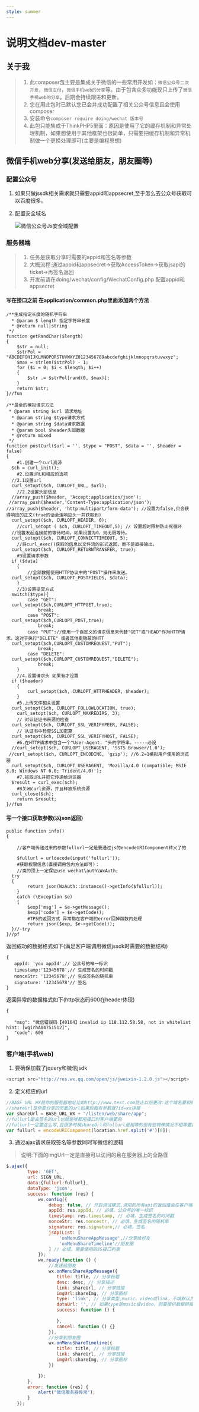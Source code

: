 ```yaml
---
style: summer
---
```

# 说明文档dev-master
## 关于我
> 1. 此composer包主要是集成关于微信的一些常用开发如：`微信公众号二次开发`，`微信支付`，`微信手机web的分享`等。由于包含众多功能现只上传了`微信手机web的分享`。后期会持续跟进和更新。
> 2. 您在用此包时已默认您已会并成功配置了相关公众号信息且会使用composer
> 3. 安装命令`composer require doing/wechat 版本号`
> 4. 此包只能集成于ThinkPHP5里面：原因是使用了它的缓存机制和异常处理机制，如果想使用于其他框架也很简单，只需要把缓存机制和异常机制做一个更换处理即可(主要是编程思想)

## 微信手机web分享(发送给朋友，朋友圈等)
### 配置公众号
1. 如果只做jssdk相关需求就只需要appid和appsecret,至于怎么去公众号获取可以百度很多。
2. 配置安全域名

   ![微信公众号Js安全域配置](https://s1.ax1x.com/2018/03/28/9XGFXR.png)
### 服务器端
> 1. 任务是获取分享时需要的appid和签名等参数
> 2. 大概流程:通过appid和appsecret->获取AccessToken->获取jsapi的ticket->再签名返回
> 3. 开发前请在doing/wechat/config/WechatConfig.php 配置appid和appsecret

#### 写在接口之前 在application/common.php里面添加两个方法
```
/**生成指定长度的随机字符串
  * @param $ length 指定字符串长度
  * @return null|string
 */ 
function getRandChar($length)
{
    $str = null;
    $strPol = "ABCDEFGHIJKLMNOPQRSTUVWXYZ0123456789abcdefghijklmnopqrstuvwxyz";
    $max = strlen($strPol) - 1;
    for ($i = 0; $i < $length; $i++)
    {
        $str .= $strPol[rand(0, $max)];
    }
    return $str;
}//fun

/**最全的模拟请求方法
 * @param string $url 请求地址
  * @param string $type请求方式
  * @param string $data请求数据
  * @param bool $header头部数据
  * @return mixed
 */ 
function postCurl($url = '', $type = "POST", $data = '', $header = false)
{
    #1.创建一个curl资源
  $ch = curl_init();
    #2.设置URL和相应的选项
  //2.1设置url
  curl_setopt($ch, CURLOPT_URL, $url);
    //2.2设置头部信息
  //array_push($header, 'Accept:application/json');
 //array_push($header,'Content-Type:application/json'); //array_push($header, 'http:multipart/form-data'); //设置为false,只会获得响应的正文(true的话会连响应头一并获取到)
  curl_setopt($ch, CURLOPT_HEADER, 0);
    //curl_setopt ( $ch, CURLOPT_TIMEOUT,5); // 设置超时限制防止死循环
  //设置发起连接前的等待时间，如果设置为0，则无限等待。
  curl_setopt($ch, CURLOPT_CONNECTTIMEOUT, 5);
    //将curl_exec()获取的信息以文件流的形式返回，而不是直接输出。
  curl_setopt($ch, CURLOPT_RETURNTRANSFER, true);
    #3设置请求参数
  if ($data)
    {
        //全部数据使用HTTP协议中的"POST"操作来发送。
  curl_setopt($ch, CURLOPT_POSTFIELDS, $data);
    }
    //3)设置提交方式
  switch($type){
        case "GET":
  curl_setopt($ch,CURLOPT_HTTPGET,true);
            break;
        case "POST":
  curl_setopt($ch,CURLOPT_POST,true);
            break;
        case "PUT"://使用一个自定义的请求信息来代替"GET"或"HEAD"作为HTTP请求。这对于执行"DELETE" 或者其他更隐蔽的HTT
  curl_setopt($ch,CURLOPT_CUSTOMREQUEST,"PUT");
            break;
        case "DELETE":
  curl_setopt($ch,CURLOPT_CUSTOMREQUEST,"DELETE");
            break;
    }
    //4.设置请求头 如果有才设置
  if ($header)
    {
        curl_setopt($ch, CURLOPT_HTTPHEADER, $header);
    }
    #5.上传文件相关设置
  curl_setopt($ch, CURLOPT_FOLLOWLOCATION, true);
    curl_setopt($ch, CURLOPT_MAXREDIRS, 3);
    // 对认证证书来源的检查
  curl_setopt($ch, CURLOPT_SSL_VERIFYPEER, FALSE);
    // 从证书中检查SSL加密算
  curl_setopt($ch, CURLOPT_SSL_VERIFYHOST, FALSE);
    #6.在HTTP请求中包含一个"User-Agent: "头的字符串。-----必设
  //curl_setopt($ch, CURLOPT_USERAGENT, 'SSTS Browser/1.0');
 //curl_setopt($ch, CURLOPT_ENCODING, 'gzip'); //6.2=1模拟用户使用的浏览器
  curl_setopt($ch, CURLOPT_USERAGENT, 'Mozilla/4.0 (compatible; MSIE 8.0; Windows NT 6.0; Trident/4.0)');
    #7.抓取URL并把它传递给浏览器
  $result = curl_exec($ch);
    #8关闭curl资源，并且释放系统资源
  curl_close($ch);
    return $result;
}//fun

```

#### 写一个接口获取参数(以json返回)
```
public function info()
{
  
    //客户端传递过来的参数fullurl一定是要通过js的encodeURIComponent转义了的

    $fullurl = urldecode(input('fullurl'));
    #获取权限信息(直接调用包内方法即可)：
    //类的顶上一定保证use wechat\auth\WxAuth;
  try
  {
        return json(WxAuth::instance()->getInfo($fullurl));
    }
    catch (\Exception $e)
    {
        $exp['msg'] = $e->getMessage();
        $exp['code'] = $e->getCode();
        #TP5的返回方式 异常都在客户端的error回掉函数内处理
        return json($exp, $e->getCode());
  }//-try
}//pf
```
返回成功的数据格式如下(满足客户端调用微信jssdk时需要的数据结构)
```
{
   appId: 'you appId',// 公众号的唯一标识
   timestamp:'12345678',// 生成签名的时间戳
   nonceStr: '12345678',// 生成签名的随机串
   signature: '12345678'// 签名
}
```
返回异常的数据格式如下(http状态码600在header体现)
```
{

   "msg": "微信错误码【40164】invalid ip 118.112.58.58, not in whitelist hint: [wgirhA04751512]",
   "code": 600
}
```


### 客户端(手机web)
1. 要确保加载了jquery和微信jsdk

```javascript
<script src="http://res.wx.qq.com/open/js/jweixin-1.2.0.js"></script>
```

2. 定义相应的url

```javascript
//BASE_URL_WX是你的服务器地址比如http://www.test.com防止以后更改:这个域名要和微信公众号配置的JS安全域名保持一致
//shareUrl是你要分享的页面的url如果后面有参数就?id=xx拼接
var shareUrl = BASE_URL_WX + "/listen/web/share/app";
//fullurl是去签名的url也就是嗲都用接口时客户端要的
//fullurl一定要这么写,且很多时候shareUrl和fullurl是相等的但有些特殊情况不相等要报错:这个问题调试了一天得出的结论
var fullurl = encodeURIComponent(location.href.split('#')[0]);
```
3. 通过ajax请求获取签名等参数同时写微信的逻辑  
> 说明:下面的imgUrl一定是直接可以访问的且在服务器上的全路径
```javascript
$.ajax({
        type: 'GET',
        url: SIGN_URL,
        data:{fullurl:fullurl},
        dataType: 'json',
        success: function (res) {
            wx.config({
                debug: false, // 开启调试模式,调用的所有api的返回值会在客户端alert出来，若要查看传入的参数，可以在pc端打开，参数信息会通过log打出，仅在pc端时才会打印。
                appId: res.appId, // 必填，公众号的唯一标识
                timestamp: res.timestamp, // 必填，生成签名的时间戳
                nonceStr: res.noncestr, // 必填，生成签名的随机串
                signature: res.signature,// 必填，签名
                jsApiList: [
                    'onMenuShareAppMessage',//分享给好友
                    'onMenuShareTimeline'//朋友圈
                ] // 必填，需要使用的JS接口列表
            });
            wx.ready(function () {
            	//发送给朋友
                wx.onMenuShareAppMessage({
                   title: title, // 分享标题
                   desc: desc, // 分享描述
                   link: shareUrl, // 分享链接
                   imgUrl:shareImg, // 分享图标
                   type: 'link', // 分享类型,music、video或link，不填默认为link
                   dataUrl: '', // 如果type是music或video，则要提供数据链接，默认为空
                   success: function () {
                    
                   },
                   cancel: function () {}
                }),
				//分享到朋友圈
                wx.onMenuShareTimeline({
                   title: title, // 分享标题
                   link: shareUrl, // 分享链接
                   imgUrl:shareImg, // 分享图标
                })

            });
        },
        error: function (res) {
            alert("微信服务器异常");
        }
    });
```


